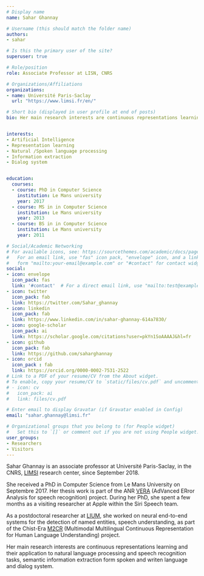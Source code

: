 ```yaml
---
# Display name
name: Sahar Ghannay

# Username (this should match the folder name)
authors:
- sahar

# Is this the primary user of the site?
superuser: true

# Role/position
role: Associate Professor at LISN, CNRS 

# Organizations/Affiliations
organizations:
- name: Université Paris-Saclay 
  url: "https://www.limsi.fr/en/"

# Short bio (displayed in user profile at end of posts)
bio: Her main research interests are continuous representations learning and their application to natural language processing and speech recognition tasks, semantic information extraction form spoken and writen language and dialog system. 


interests:
- Artificial Intelligence
- Representation learning
- Natural /Spoken language processing
- Information extraction
- Dialog system


education:
  courses:
  - course: PhD in Computer Science
    institution: Le Mans university
    year: 2017
  - course: MS in in Computer Science
    institution: Le Mans university
    year: 2013
  - course: BS in in Computer Science
    institution: Le Mans university
    year: 2011

# Social/Academic Networking
# For available icons, see: https://sourcethemes.com/academic/docs/page-builder/#icons
#   For an email link, use "fas" icon pack, "envelope" icon, and a link in the
#   form "mailto:your-email@example.com" or "#contact" for contact widget.
social:
- icon: envelope
  icon_pack: fas
  link: '#contact'  # For a direct email link, use "mailto:test@example.org".
- icon: twitter
  icon_pack: fab
  link: https://twitter.com/Sahar_ghannay
- icon: linkedin
  icon_pack: fab
  link: https://www.linkedin.com/in/sahar-ghannay-614a7830/
- icon: google-scholar
  icon_pack: ai
  link: https://scholar.google.com/citations?user=pkYn1SoAAAAJ&hl=fr
- icon: github
  icon_pack: fab
  link: https://github.com/saharghannay
- icon: orcid
  icon_pack : fab
  link: https://orcid.org/0000-0002-7531-2522
# Link to a PDF of your resume/CV from the About widget.
# To enable, copy your resume/CV to `static/files/cv.pdf` and uncomment the lines below.
# - icon: cv
#   icon_pack: ai
#   link: files/cv.pdf

# Enter email to display Gravatar (if Gravatar enabled in Config)
email: "sahar.ghannay@limsi.fr"

# Organizational groups that you belong to (for People widget)
#   Set this to `[]` or comment out if you are not using People widget.
user_groups:
- Researchers
- Visitors
---
```


Sahar Ghannay is an associate professor at  Université Paris-Saclay, in the CNRS, [LIMSI](https://www.limsi.fr/en/) research center, since September 2018.  

She received a PhD in Computer Science from Le Mans University on Septembre 2017.  Her thesis work is part of the ANR [VERA](https://anr.fr/Project-ANR-12-BS02-0006) (AdVanced ERror Analysis for speech recognition) project. 
During her PhD, she spent a few months as a visiting researcher at Apple within the Siri Speech team.  

 As a postdoctoral researcher at [LIUM](https://lium.univ-lemans.fr), she worked on neural end-to-end systems for the detection of named entities, speech understanding, as  part of the Chist-Era [M2CR](https://projets-lium.univ-lemans.fr/m2cr/) (Multimodal Multilingual Continuous Representation for Human Language Understanding) project. 

Her main research interests are continuous representations learning and their application to natural language processing and speech recognition tasks, semantic information extraction form spoken and writen language and dialog system. 
